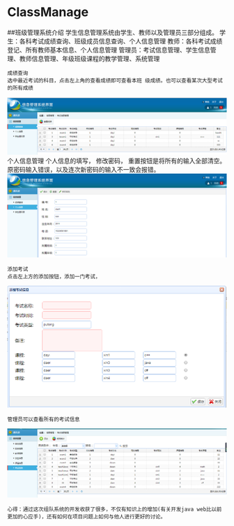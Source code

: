# ClassManage
##班级管理系统介绍
    学生信息管理系统由学生、教师以及管理员三部分组成。
	学生：各科考试成绩查询、班级成员信息查询、个人信息管理
	教师：各科考试成绩登记、所有教师基本信息、个人信息管理
	管理员：考试信息管理、学生信息管理、教师信息管理、年级班级课程的教学管理、系统管理

	成绩查询
	选中最近考试的科目，点击左上角的查看成绩即可查看本班 级成绩。也可以查看某次大型考试的所有成绩

<img src="https://github.com/luckyhard/ClassManage/blob/master/images/1.png"/>
	个人信息管理
    个人信息的填写， 修改密码， 重置按钮是将所有的输入全部清空。原密码输入错误，以及连次新密码的输入不一致会报错。

<img src="https://github.com/luckyhard/ClassManage/blob/master/images/2.png"/>

    添加考试
    点击左上方的添加按钮，添加一门考试，

<img src="https://github.com/luckyhard/ClassManage/blob/master/images/3.png"/>

    管理员可以查看所有的考试信息

<img src="https://github.com/luckyhard/ClassManage/blob/master/images/4.png"/>

    心得：通过这次组队系统的开发收获了很多，不仅有知识上的增加(有关开发java web比以前更加的心应手)，还有如何在项目问题上如何与他人进行更好的讨论。   